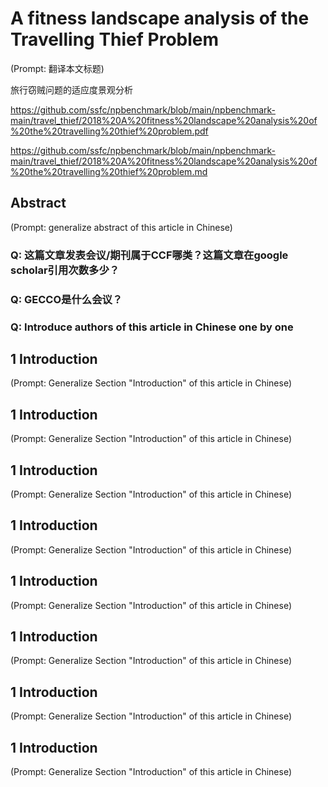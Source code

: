 # A fitness landscape analysis of the Travelling Thief Problem

(Prompt: 翻译本文标题)

旅行窃贼问题的适应度景观分析

https://github.com/ssfc/npbenchmark/blob/main/npbenchmark-main/travel_thief/2018%20A%20fitness%20landscape%20analysis%20of%20the%20travelling%20thief%20problem.pdf

https://github.com/ssfc/npbenchmark/blob/main/npbenchmark-main/travel_thief/2018%20A%20fitness%20landscape%20analysis%20of%20the%20travelling%20thief%20problem.md

## Abstract

(Prompt: generalize abstract of this article in Chinese)

### Q: 这篇文章发表会议/期刊属于CCF哪类？这篇文章在google scholar引用次数多少？

### Q: GECCO是什么会议？

### Q: Introduce authors of this article in Chinese one by one

## 1 Introduction

(Prompt: Generalize Section "Introduction" of this article in Chinese)

## 1 Introduction

(Prompt: Generalize Section "Introduction" of this article in Chinese)

## 1 Introduction

(Prompt: Generalize Section "Introduction" of this article in Chinese)

## 1 Introduction

(Prompt: Generalize Section "Introduction" of this article in Chinese)

## 1 Introduction

(Prompt: Generalize Section "Introduction" of this article in Chinese)

## 1 Introduction

(Prompt: Generalize Section "Introduction" of this article in Chinese)

## 1 Introduction

(Prompt: Generalize Section "Introduction" of this article in Chinese)

## 1 Introduction

(Prompt: Generalize Section "Introduction" of this article in Chinese)